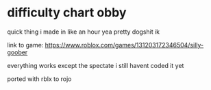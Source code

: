 # difficulty chart obby
quick thing i made in like an hour yea pretty dogshit ik

link to game:
https://www.roblox.com/games/131203172346504/silly-goober

everything works except the spectate i still havent coded it yet

ported with rblx to rojo